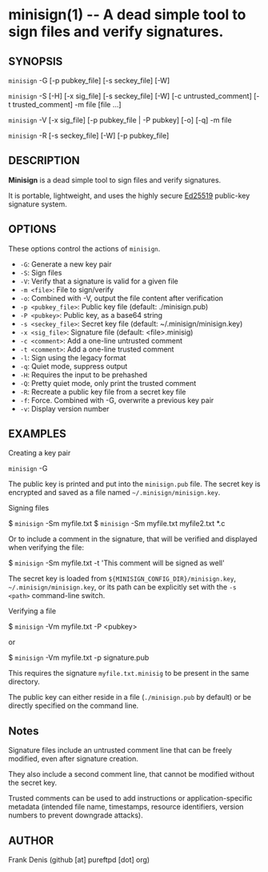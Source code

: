 <!---
This man page can be generated using ronn - https://rtomayko.github.io/ronn/
-->
minisign(1) -- A dead simple tool to sign files and verify signatures.
======================================================================

## SYNOPSIS

`minisign` -G [-p pubkey_file] [-s seckey_file] [-W]

`minisign` -S [-H] [-x sig_file] [-s seckey_file] [-W] [-c untrusted_comment] [-t trusted_comment] -m file [file ...]

`minisign` -V [-x sig_file] [-p pubkey_file | -P pubkey] [-o] [-q] -m file

`minisign` -R [-s seckey_file] [-W] [-p pubkey_file]

## DESCRIPTION

**Minisign** is a dead simple tool to sign files and verify signatures.

It is portable, lightweight, and uses the highly secure [Ed25519](http://ed25519.cr.yp.to/) public-key signature system.

## OPTIONS

These options control the actions of `minisign`.

  * `-G`:
    Generate a new key pair
  * `-S`:
    Sign files
  * `-V`:
    Verify that a signature is valid for a given file
  * `-m <file>`:
    File to sign/verify
  * `-o`:
    Combined with -V, output the file content after verification
  * `-p <pubkey_file>`:
    Public key file (default: ./minisign.pub)
  * `-P <pubkey>`:
    Public key, as a base64 string
  * `-s <seckey_file>`:
    Secret key file (default: ~/.minisign/minisign.key)
  * `-x <sig_file>`:
    Signature file (default: &lt;file&gt;.minisig)
  * `-c <comment>`:
    Add a one-line untrusted comment
  * `-t <comment>`:
    Add a one-line trusted comment
  * `-l`:
    Sign using the legacy format
  * `-q`:
    Quiet mode, suppress output
  * `-H`:
    Requires the input to be prehashed
  * `-Q`:
    Pretty quiet mode, only print the trusted comment
  * `-R`:
    Recreate a public key file from a secret key file
  * `-f`:
    Force. Combined with -G, overwrite a previous key pair
  * `-v`:
    Display version number


## EXAMPLES

Creating a key pair

`minisign` -G

The public key is printed and put into the `minisign.pub` file. The secret key is encrypted and saved as a file named `~/.minisign/minisign.key`.

Signing files

$ `minisign` -Sm myfile.txt
$ `minisign` -Sm myfile.txt myfile2.txt *.c

Or to include a comment in the signature, that will be verified and displayed when verifying the file:

$ `minisign` -Sm myfile.txt -t 'This comment will be signed as well'

The secret key is loaded from `${MINISIGN_CONFIG_DIR}/minisign.key`, `~/.minisign/minisign.key`, or its path can be explicitly set with the `-s <path>` command-line switch.

Verifying a file

$ `minisign` -Vm myfile.txt -P  &lt;pubkey&gt;

or

$ `minisign` -Vm myfile.txt -p signature.pub

This requires the signature `myfile.txt.minisig` to be present in the same directory.

The public key can either reside in a file (`./minisign.pub` by default) or be directly specified on the command line.

## Notes

Signature files include an untrusted comment line that can be freely modified, even after signature creation.

They also include a second comment line, that cannot be modified without the secret key.

Trusted comments can be used to add instructions or application-specific metadata (intended file name, timestamps, resource identifiers, version numbers to prevent downgrade attacks).

## AUTHOR

Frank Denis (github [at] pureftpd [dot] org)
